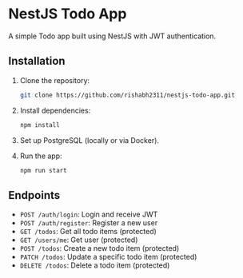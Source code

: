 # NestJS Todo App

A simple Todo app built using NestJS with JWT authentication.

## Installation

1. Clone the repository:
   ```bash
   git clone https://github.com/rishabh2311/nestjs-todo-app.git
   ```

2. Install dependencies:
   ```bash
   npm install
   ```

3. Set up PostgreSQL (locally or via Docker).

4. Run the app:
   ```bash
   npm run start
   ```

## Endpoints

- `POST /auth/login`: Login and receive JWT
- `POST /auth/register`: Register a new user
- `GET /todos`: Get all todo items (protected)
- `GET /users/me`: Get user (protected)
- `POST /todos`: Create a new todo item (protected)
- `PATCH /todos`: Update a specific todo item (protected)
- `DELETE /todos`: Delete a todo item (protected)
